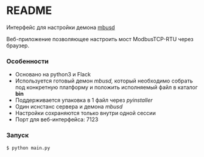 # README

Интерфейс для настройки демона [mbusd](https://github.com/3cky/mbusd)

Веб-приложение позволяющее настроить мост ModbusTCP-RTU через браузер.

### Особенности
* Основано на python3 и Flack
* Используется готовый демон _mbusd,_ который необходимо собрать под
конкретную платформу и положить исполняемый файл в каталог **bin**
* Поддерживается упаковка в 1 файл через _pyinstaller_
* Один иснстанс сервера и демона _mbusd_
* Настройки сохраняются только внутри одной сессии
* Порт для веб-интерфейса: 7123

### Запуск
`$ python main.py`

